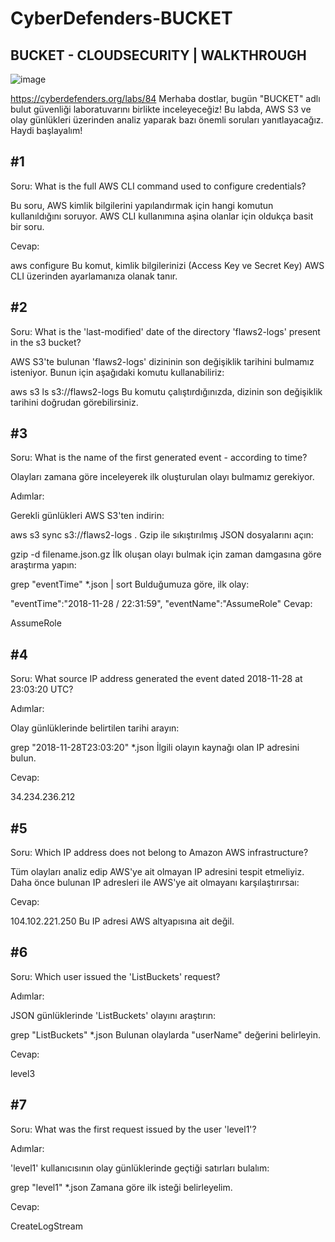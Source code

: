 # CyberDefenders-BUCKET
 BUCKET - CLOUDSECURITY | WALKTHROUGH
 ----------------------------------------
 
 ![image](https://user-images.githubusercontent.com/71214341/150339012-28e9f714-728f-4428-b2ef-a02655a8fb8e.png)
 
 https://cyberdefenders.org/labs/84
  Merhaba dostlar, bugün "BUCKET" adlı bulut güvenliği laboratuvarını birlikte inceleyeceğiz! Bu labda, AWS S3 ve olay günlükleri üzerinden analiz yaparak bazı önemli soruları yanıtlayacağız. Haydi başlayalım!
 
 
 
 #1
 --------------------------
Soru: What is the full AWS CLI command used to configure credentials?

Bu soru, AWS kimlik bilgilerini yapılandırmak için hangi komutun kullanıldığını soruyor. AWS CLI kullanımına aşina olanlar için oldukça basit bir soru.

Cevap:

aws configure
Bu komut, kimlik bilgilerinizi (Access Key ve Secret Key) AWS CLI üzerinden ayarlamanıza olanak tanır.
 
 
 
 #2
 --------------------------

Soru: What is the 'last-modified' date of the directory 'flaws2-logs' present in the s3 bucket?

AWS S3'te bulunan 'flaws2-logs' dizininin son değişiklik tarihini bulmamız isteniyor. Bunun için aşağıdaki komutu kullanabiliriz:

aws s3 ls s3://flaws2-logs
Bu komutu çalıştırdığınızda, dizinin son değişiklik tarihini doğrudan görebilirsiniz.
 
 
 #3
 --------------------------

Soru: What is the name of the first generated event - according to time?

Olayları zamana göre inceleyerek ilk oluşturulan olayı bulmamız gerekiyor.

Adımlar:

Gerekli günlükleri AWS S3'ten indirin:

aws s3 sync s3://flaws2-logs .
Gzip ile sıkıştırılmış JSON dosyalarını açın:

gzip -d filename.json.gz
İlk oluşan olayı bulmak için zaman damgasına göre araştırma yapın:

grep "eventTime" *.json | sort
Bulduğumuza göre, ilk olay:

"eventTime":"2018-11-28 / 22:31:59", "eventName":"AssumeRole"
Cevap:

AssumeRole
 
 #4
 --------------------------

Soru: What source IP address generated the event dated 2018-11-28 at 23:03:20 UTC?

Adımlar:

Olay günlüklerinde belirtilen tarihi arayın:

grep "2018-11-28T23:03:20" *.json
İlgili olayın kaynağı olan IP adresini bulun.

Cevap:

34.234.236.212
 
 
 #5
 --------------------------

Soru: Which IP address does not belong to Amazon AWS infrastructure?

Tüm olayları analiz edip AWS'ye ait olmayan IP adresini tespit etmeliyiz. Daha önce bulunan IP adresleri ile AWS'ye ait olmayanı karşılaştırırsaı:

Cevap:

104.102.221.250
Bu IP adresi AWS altyapısına ait değil.
 
 #6
 --------------------------

 Soru: Which user issued the 'ListBuckets' request?

Adımlar:

JSON günlüklerinde 'ListBuckets' olayını araştırın:

grep "ListBuckets" *.json
Bulunan olaylarda "userName" değerini belirleyin.

Cevap:

level3
 
 #7
 --------------------------
Soru: What was the first request issued by the user 'level1'?

Adımlar:

'level1' kullanıcısının olay günlüklerinde geçtiği satırları bulalım:

grep "level1" *.json
Zamana göre ilk isteği belirleyelim.

Cevap:

CreateLogStream


